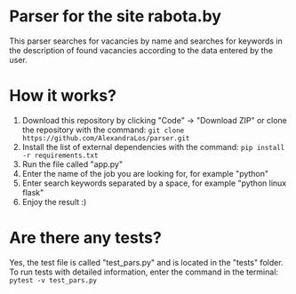 # Parser for the site rabota.by
This parser searches for vacancies by name and searches for keywords in the description of found vacancies according to the data entered by the user.
# How it works?
1. Download this repository by clicking "Code" -> "Download ZIP" or clone the repository with the
   command: `git clone https://github.com/AlexandraLos/parser.git`
2. Install the list of external dependencies with the command:
`pip install -r requirements.txt`
3. Run the file called "app.py"
4. Enter the name of the job you are looking for, for example "python"
5. Enter search keywords separated by a space, for example "python linux flask"
6. Enjoy the result :)
# Are there any tests?
Yes, the test file is called "test_pars.py" and is located in the "tests" folder. 
To run tests with detailed information, enter the command in the terminal:
`pytest -v test_pars.py`
